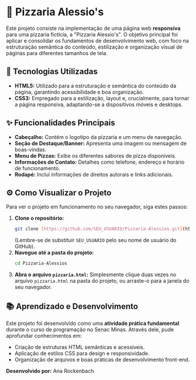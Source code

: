 # 🍕 Pizzaria Alessio's

Este projeto consiste na implementação de uma página web **responsiva** para uma pizzaria fictícia, a "Pizzaria Alessio's". O objetivo principal foi aplicar e consolidar os fundamentos de desenvolvimento web, com foco na estruturação semântica do conteúdo, estilização e organização visual de páginas para diferentes tamanhos de tela.

## 🚀 Tecnologias Utilizadas

* **HTML5:** Utilizado para a estruturação e semântica do conteúdo da página, garantindo acessibilidade e boa organização.
* **CSS3:** Empregado para a estilização, layout e, crucialmente, para tornar a página responsiva, adaptando-se a dispositivos móveis e desktops.

## ✨ Funcionalidades Principais

* **Cabeçalho:** Contém o logotipo da pizzaria e um menu de navegação.
* **Seção de Destaque/Banner:** Apresenta uma imagem ou mensagem de boas-vindas.
* **Menu de Pizzas:** Exibe os diferentes sabores de pizza disponíveis.
* **Informações de Contato:** Detalhes como telefone, endereço e horário de funcionamento.
* **Rodapé:** Inclui informações de direitos autorais e links adicionais.

## ⚙️ Como Visualizar o Projeto

Para ver o projeto em funcionamento no seu navegador, siga estes passos:

1.  **Clone o repositório:**
    ```bash
    git clone [https://github.com/SEU_USUARIO/Pizzaria-Alessios.git](https://github.com/SEU_USUARIO/Pizzaria-Alessios.git)
    ```
    (Lembre-se de substituir `SEU_USUARIO` pelo seu nome de usuário do GitHub).
2.  **Navegue até a pasta do projeto:**
    ```bash
    cd Pizzaria-Alessios
    ```
3.  **Abra o arquivo `pizzaria.html`:**
    Simplesmente clique duas vezes no arquivo `pizzaria.html` na pasta do projeto, ou arraste-o para a janela do seu navegador.

## 📚 Aprendizado e Desenvolvimento

Este projeto foi desenvolvido como uma **atividade prática fundamental** durante o curso de programação no Senac Minas. Através dele, pude aprofundar conhecimentos em:

* Criação de estruturas HTML semânticas e acessíveis.
* Aplicação de estilos CSS para design e responsividade.
* Organização de arquivos e boas práticas de desenvolvimento front-end.

**Desenvolvido por:** Ana Rockenbach